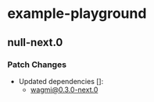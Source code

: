 # example-playground

## null-next.0

### Patch Changes

- Updated dependencies []:
  - wagmi@0.3.0-next.0
